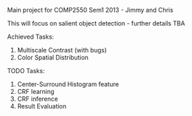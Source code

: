Main project for COMP2550 Sem1 2013 - Jimmy and Chris

This will focus on salient object detection - further details TBA

Achieved Tasks:

1. Multiscale Contrast (with bugs)
2. Color Spatial Distribution

TODO Tasks:

1. Center-Surround Histogram feature
2. CRF learning
3. CRF inference
4. Result Evaluation

